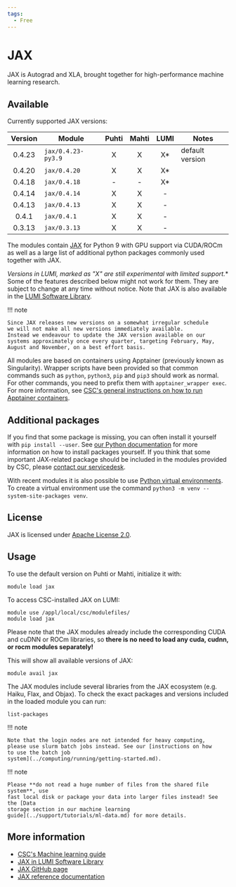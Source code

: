 ```yaml
---
tags:
  - Free
---
```


# JAX

JAX is Autograd and XLA, brought together for high-performance machine
learning research.


## Available

Currently supported JAX versions:

| Version | Module       | Puhti | Mahti | LUMI | Notes           |
|:-------:|--------------|:-----:|:-----:|:----:|-----------------|
| 0.4.23  | `jax/0.4.23-py3.9` | X     | X     | X*   | default version |
| 0.4.20  | `jax/0.4.20` | X     | X     | X*   |                 |
| 0.4.18  | `jax/0.4.18` | -     | -     | X*   |                 |
| 0.4.14  | `jax/0.4.14` | X     | X     | -    |                 |
| 0.4.13  | `jax/0.4.13` | X     | X     | -    |                 |
| 0.4.1   | `jax/0.4.1`  | X     | X     | -    |                 |
| 0.3.13  | `jax/0.3.13` | X     | X     | -    |                 |

The modules contain [JAX](https://github.com/google/jax/) for Python 9
with GPU support via CUDA/ROCm as well as a large list of additional python packages commonly used together with JAX.

**Versions in LUMI, marked as "X*" are still experimental with limited
support.** Some of the features described below might not work for them.
They are subject to change at any time without notice. Note that JAX is
also available in the [LUMI Software Library](https://lumi-supercomputer.github.io/LUMI-EasyBuild-docs/j/jax/).

!!! note

    Since JAX releases new versions on a somewhat irregular schedule
    we will not make all new versions immediately available.
    Instead we endeavour to update the JAX version available on our systems approximately once every quarter, targeting February, May, August and November, on a best effort basis.

All modules are based on containers using Apptainer (previously known
as Singularity). Wrapper scripts have been provided so that common
commands such as `python`, `python3`, `pip` and `pip3` should work as
normal. For other commands, you need to prefix them with
`apptainer_wrapper exec`. For more information, see [CSC's general
instructions on how to run Apptainer
containers](../computing/containers/run-existing.md).


## Additional packages

If you find that some package is missing, you can often install it
yourself with `pip install --user`. See [our Python
documentation](python.md#installing-python-packages-to-existing-modules)
for more information on how to install packages yourself. If you think
that some important JAX-related package should be included in
the modules provided by CSC, please [contact our
servicedesk](../support/contact.md).


With recent modules it is also possible to use [Python virtual
environments](https://packaging.python.org/en/latest/guides/installing-using-pip-and-virtual-environments/#creating-a-virtual-environment). To
create a virtual environment use the command
`python3 -m venv --system-site-packages venv`.

## License

JAX is licensed under [Apache License
2.0](https://github.com/google/jax/blob/main/LICENSE).

## Usage

To use the default version on Puhti or Mahti, initialize it with:

```text
module load jax
```

To access CSC-installed JAX on LUMI:

```text
module use /appl/local/csc/modulefiles/
module load jax
```

Please note that the JAX modules already include the corresponding
CUDA and cuDNN or ROCm libraries, so **there is no need to load any
cuda, cudnn, or rocm modules separately!**

This will show all available versions of JAX:

```text
module avail jax
```

The JAX modules include several libraries from the JAX ecosystem
(e.g. Haiku, Flax, and Objax). To check the exact packages and
versions included in the loaded module you can run:

```text
list-packages
```

!!! note

    Note that the login nodes are not intended for heavy computing,
    please use slurm batch jobs instead. See our [instructions on how
    to use the batch job
    system](../computing/running/getting-started.md).

!!! note

    Please **do not read a huge number of files from the shared file system**, use
    fast local disk or package your data into larger files instead! See the [Data
    storage section in our machine learning
    guide](../support/tutorials/ml-data.md) for more details.

## More information

- [CSC's Machine learning guide](../support/tutorials/ml-guide.md)
- [JAX in LUMI Software Library](https://lumi-supercomputer.github.io/LUMI-EasyBuild-docs/j/jax/)
- [JAX GitHub page](https://github.com/google/jax)
- [JAX reference documentation](https://jax.readthedocs.io/en/latest/)
